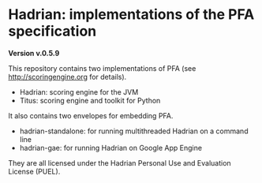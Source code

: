 Hadrian: implementations of the PFA specification
=======

**Version v.0.5.9**

This repository contains two implementations of PFA (see http://scoringengine.org for details).

  * Hadrian: scoring engine for the JVM
  * Titus: scoring engine and toolkit for Python

It also contains two envelopes for embedding PFA.

  * hadrian-standalone: for running multithreaded Hadrian on a command line
  * hadrian-gae: for running Hadrian on Google App Engine

They are all licensed under the Hadrian Personal Use and Evaluation License (PUEL).
